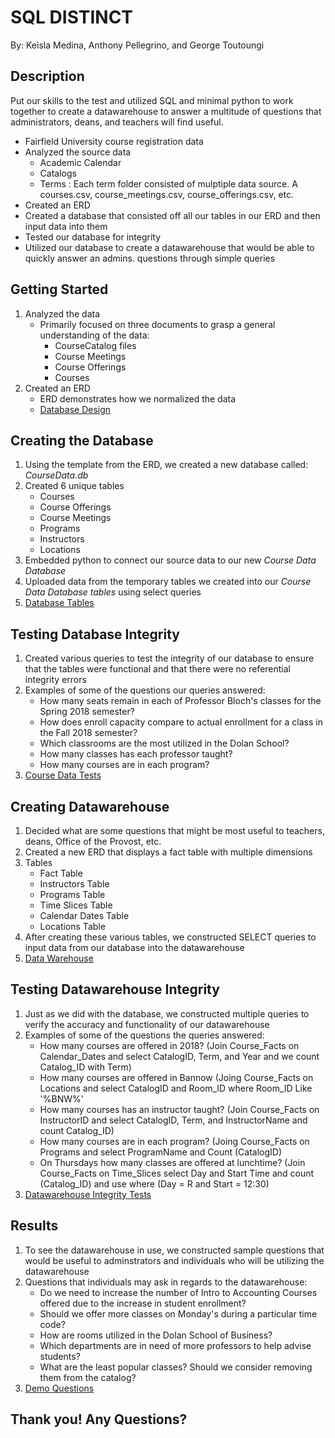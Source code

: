 # SQL DISTINCT 

By: Keisla Medina, Anthony Pellegrino, and George Toutoungi

## Description

Put our skills to the test and utilized SQL and minimal python to work together to create a datawarehouse to answer a multitude of
questions that administrators, deans, and teachers will find useful.

* Fairfield University course registration data
* Analyzed the source data
  * Academic Calendar
  * Catalogs
  * Terms : Each term folder consisted of mulptiple data source. A courses.csv, course_meetings.csv, course_offerings.csv, etc. 
* Created an ERD 
* Created a database that consisted off all our tables in our ERD and then input data into them
* Tested our database for integrity
* Utilized our database to create a datawarehouse that would be able to quickly answer an admins. questions through simple queries

## Getting Started

1. Analyzed the data
   * Primarily focused on three documents to grasp a general understanding of the data:
      * CourseCatalog files
      * Course Meetings
      * Course Offerings
      * Courses
2. Created an ERD 
   * ERD demonstrates how we normalized the data
   * [Database Design](Database_ERD.pdf)

## Creating the Database
1. Using the template from the ERD, we created a new database called: *CourseData.db*
2. Created 6 unique tables
    * Courses
    * Course Offerings
    * Course Meetings
    * Programs
    * Instructors
    * Locations
3. Embedded python to connect our source data to our new *Course Data Database*
4. Uploaded data from the temporary tables we created into our *Course Data Database tables* using select queries
5. [Database Tables](Create_Tables.ipynb)


## Testing Database Integrity
1. Created various queries to test the integrity of our database to ensure that the tables were functional and that there were no referential integrity errors
2. Examples of some of the questions our queries answered:
    * How many seats remain in each of Professor Bloch's classes for the Spring 2018 semester?
    * How does enroll capacity compare to actual enrollment for a class in the Fall 2018 semester?
    * Which classrooms are the most utilized in the Dolan School?
    * How many classes has each professor taught?
    * How many courses are in each program?
3. [Course Data Tests](CourseDataTests.ipynb)

## Creating Datawarehouse
1. Decided what are some questions that might be most useful to teachers, deans, Office of the Provost, etc. 
2. Created a new ERD that displays a fact table with multiple dimensions
3. Tables
    * Fact Table
    * Instructors Table
    * Programs Table
    * Time Slices Table
    * Calendar Dates Table
    * Locations Table
4. After creating these various tables, we constructed SELECT queries to input data from our database into the datawarehouse 
5. [Data Warehouse](CourseDataWarehouse.ipynb)

## Testing Datawarehouse Integrity
1. Just as we did with the database, we constructed multiple queries to verify the accuracy and functionality of our datawarehouse
2. Examples of some of the questions the queries answered:
    * How many courses are offered in 2018? (Join Course_Facts on Calendar_Dates and select CatalogID, Term, and Year and we count Catalog_ID with Term)
    * How many courses are offered in Bannow (Joing Course_Facts on Locations and select CatalogID and Room_ID where Room_ID Like '%BNW%'
    * How many courses has an instructor taught? (Join Course_Facts on InstructorID and select CatalogID, Term, and InstructorName and count Catalog_ID)
    * How many courses are in each program? (Joing Course_Facts on Programs and select ProgramName and Count (CatalogID)
    * On Thursdays how many classes are offered at lunchtime? (Join Course_Facts on Time_Slices select Day and Start Time and count (Catalog_ID) and use where (Day = R and Start = 12:30)
3. [Datawarehouse Integrity Tests](DataWarehouse_Tests.ipynb)

## Results
1. To see the datawarehouse in use, we constructed sample questions that would be useful to adminstrators and individuals who will be utilizing the datawarehouse
2. Questions that individuals may ask in regards to the datawarehouse:
   * Do we need to increase the number of Intro to Accounting Courses offered due to the increase in student enrollment?
    * Should we offer more classes on Monday's during a particular time code?
    * How are rooms utilized in the Dolan School of Business?
    * Which departments are in need of more professors to help advise students?
    * What are the least popular classes? Should we consider removing them from the catalog? 
3. [Demo Questions](Demo_Questions.ipynb)

## Thank you! Any Questions?
